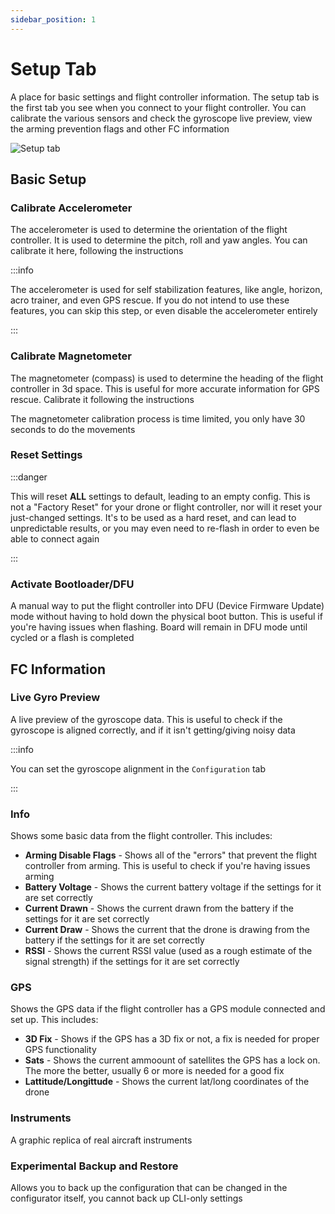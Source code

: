 ```yaml
---
sidebar_position: 1
---
```


# Setup Tab

A place for basic settings and flight controller information. The setup tab is the first tab you see
when you connect to your flight controller. You can calibrate the various sensors and check the gyroscope
live preview, view the arming prevention flags and other FC information

![Setup tab](/img/betaflight_configurator_setup_tab.png)

## Basic Setup

### Calibrate Accelerometer

The accelerometer is used to determine the orientation of the flight controller. It is used to determine
the pitch, roll and yaw angles. You can calibrate it here, following the instructions

:::info

The accelerometer is used for self stabilization features, like angle, horizon, acro trainer, and even GPS rescue. If you do
not intend to use these features, you can skip this step, or even disable the accelerometer entirely

:::

### Calibrate Magnetometer

The magnetometer (compass) is used to determine the heading of the flight controller in 3d space. This is
useful for more accurate information for GPS rescue. Calibrate it following the instructions

The magnetometer calibration process is time limited, you only have 30 seconds to do the movements

### Reset Settings

:::danger

This will reset **ALL** settings to default, leading to an empty config. This is not a "Factory Reset" for your drone or flight
controller, nor will it reset your just-changed settings. It's to be used as a hard reset, and can lead to
unpredictable results, or you may even need to re-flash in order to even be able to connect again

:::

### Activate Bootloader/DFU

A manual way to put the flight controller into DFU (Device Firmware Update) mode without having to hold
down the physical boot button. This is useful if you're having issues when flashing. Board will remain in DFU mode until cycled
or a flash is completed

## FC Information

### Live Gyro Preview

A live preview of the gyroscope data. This is useful to check if the gyroscope is aligned correctly, and if
it isn't getting/giving noisy data

:::info

You can set the gyroscope alignment in the `Configuration` tab

:::

### Info

Shows some basic data from the flight controller. This includes:

- **Arming Disable Flags** - Shows all of the "errors" that prevent the flight controller from arming.
  This is useful to check if you're having issues arming
- **Battery Voltage** - Shows the current battery voltage if the settings for it are set correctly
- **Current Drawn** - Shows the current drawn from the battery if the settings for it are set correctly
- **Current Draw** - Shows the current that the drone is drawing from the battery if the settings for it are set correctly
- **RSSI** - Shows the current RSSI value (used as a rough estimate of the signal strength) if the settings for it are set correctly

### GPS

Shows the GPS data if the flight controller has a GPS module connected and set up. This includes:

- **3D Fix** - Shows if the GPS has a 3D fix or not, a fix is needed for proper GPS functionality
- **Sats** - Shows the current ammoount of satellites the GPS has a lock on. The more the better, usually 6 or more is needed for a good fix
- **Lattitude/Longittude** - Shows the current lat/long coordinates of the drone

### Instruments

A graphic replica of real aircraft instruments

### Experimental Backup and Restore

Allows you to back up the configuration that can be changed in the configurator itself, you cannot back up
CLI-only settings
